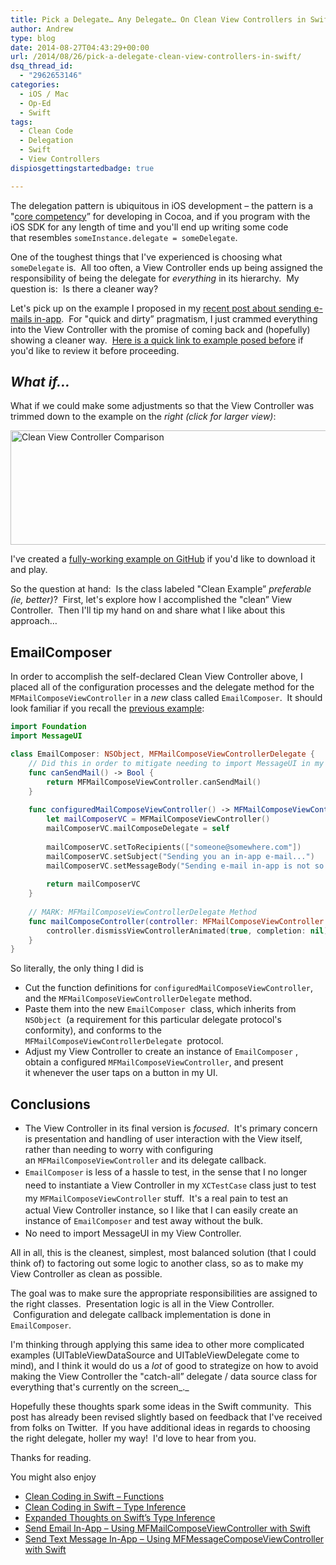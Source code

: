 ```yaml
---
title: Pick a Delegate… Any Delegate… On Clean View Controllers in Swift
author: Andrew
type: blog
date: 2014-08-27T04:43:29+00:00
url: /2014/08/26/pick-a-delegate-clean-view-controllers-in-swift/
dsq_thread_id:
  - "2962653146"
categories:
  - iOS / Mac
  - Op-Ed
  - Swift
tags:
  - Clean Code
  - Delegation
  - Swift
  - View Controllers
dispiosgettingstartedbadge: true

---
```

The delegation pattern is ubiquitous in iOS development – the pattern is&nbsp;a "<a title="Cocoa Core Competencies" href="https://developer.apple.com/library/ios/documentation/general/conceptual/DevPedia-CocoaCore/Delegation.html" target="_blank">core competency</a>&#8221; for developing in Cocoa, and if you program with the iOS SDK for any length of time and you'll end up writing some code that&nbsp;resembles&nbsp;`someInstance.delegate = someDelegate`.

One of the toughest things that I've experienced is choosing what `someDelegate`&nbsp;is. &nbsp;All too often, a&nbsp;View Controller ends up being assigned the responsibility of&nbsp;being the delegate for _everything_ in its hierarchy. &nbsp;My question is: &nbsp;Is there a cleaner way?

Let's pick up on the example I proposed in my [recent post about sending e-mails in-app][1]. &nbsp;For "quick and dirty&#8221; pragmatism, I just crammed everything into the View Controller with the promise of coming back and (hopefully) showing a cleaner way. &nbsp;<a title="Send Email In-App – Using MFMailComposeViewController with Swift" href="http://www.andrewcbancroft.com/2014/08/25/send-email-in-app-using-mfmailcomposeviewcontroller-with-swift#//acbref-MFMailComposeViewControllerExample" target="_blank">Here is a quick link to&nbsp;example posed before</a>&nbsp;if you'd like to review it before proceeding.

## _What if&#8230;_

What if we could make some adjustments so that the View Controller was trimmed down to the example on the&nbsp;_right (click for larger view)_:

[<img class="alignnone wp-image-4321 size-large" src="http://www.andrewcbancroft.com/wp-content/uploads/2014/08/Clean-View-Controller-Comparison-1024x258.png" alt="Clean View Controller Comparison" width="730" height="183" srcset="https://www.andrewcbancroft.com/wp-content/uploads/2014/08/Clean-View-Controller-Comparison-1024x258.png 1024w, https://www.andrewcbancroft.com/wp-content/uploads/2014/08/Clean-View-Controller-Comparison-300x75.png 300w, https://www.andrewcbancroft.com/wp-content/uploads/2014/08/Clean-View-Controller-Comparison-1200x303.png 1200w" sizes="(max-width: 730px) 100vw, 730px" />][2]

I've created a <a title="Swift Email Composer - GitHub" href="https://github.com/andrewcbancroft/SwiftEmailComposer" target="_blank">fully-working example on GitHub</a> if you'd like to download it and play.

So the question at hand: &nbsp;Is the class labeled "Clean Example&#8221;&nbsp;_preferable (_ie_, better)_? &nbsp;First, let's explore how I accomplished the "clean&#8221; View Controller. &nbsp;Then I'll tip my hand on&nbsp;and share what I like about this approach&#8230;

## EmailComposer

In order to accomplish the self-declared Clean View Controller above, I placed all of the configuration processes and the delegate method for the `MFMailComposeViewController`&nbsp;in a _new_ class called `EmailComposer`. &nbsp;It should look familiar if you recall&nbsp;the <a title="Send Email In-App – Using MFMailComposeViewController with Swift" href="http://www.andrewcbancroft.com/2014/08/25/send-email-in-app-using-mfmailcomposeviewcontroller-with-swift#//acbref-MFMailComposeViewControllerExample" target="_blank">previous example</a>:

```swift
import Foundation
import MessageUI

class EmailComposer: NSObject, MFMailComposeViewControllerDelegate {
    // Did this in order to mitigate needing to import MessageUI in my View Controller
    func canSendMail() -> Bool {
        return MFMailComposeViewController.canSendMail()
    }
    
    func configuredMailComposeViewController() -> MFMailComposeViewController {
        let mailComposerVC = MFMailComposeViewController()
        mailComposerVC.mailComposeDelegate = self
        
        mailComposerVC.setToRecipients(["someone@somewhere.com"])
        mailComposerVC.setSubject("Sending you an in-app e-mail...")
        mailComposerVC.setMessageBody("Sending e-mail in-app is not so bad!", isHTML: false)
        
        return mailComposerVC
    }
    
    // MARK: MFMailComposeViewControllerDelegate Method
    func mailComposeController(controller: MFMailComposeViewController!, didFinishWithResult result: MFMailComposeResult, error: NSError!) {
        controller.dismissViewControllerAnimated(true, completion: nil)
    }
}
```

So literally, the only thing I did is

  * Cut the function definitions for `configuredMailComposeViewController`, and the `MFMailComposeViewControllerDelegate`&nbsp;method.
  * Paste them into the new `EmailComposer`&nbsp;&nbsp;class, which inherits from `NSObject`&nbsp;&nbsp;(a requirement for this particular delegate protocol's conformity), and conforms to the `MFMailComposeViewControllerDelegate`&nbsp;&nbsp;protocol.
  * Adjust my View Controller to create an instance of `EmailComposer`&nbsp;, obtain a configured `MFMailComposeViewController`, and present it&nbsp;whenever the user taps on a button in my UI.

## Conclusions

  * The View Controller in its final version is&nbsp;_focused_. &nbsp;It's primary concern is presentation and handling of user interaction with the View itself, rather than needing to worry with configuring an&nbsp;`MFMailComposeViewController`&nbsp;and its delegate callback.
  * `EmailComposer`&nbsp;is less of a hassle to test, in the sense that&nbsp;<span style="line-height: 1.5;">I no longer need to instantiate a View Controller in my </span>`XCTestCase`<span style="line-height: 1.5;">&nbsp;class just to test my </span>`MFMailComposeViewController`<span style="line-height: 1.5;">&nbsp;stuff</span><span style="line-height: 1.5;">. &nbsp;It's a real pain to test an actual&nbsp;View Controller instance, so I like that I can easily create an instance of `EmailComposer`&nbsp;and test away without the bulk.</span>
  * No need to import MessageUI in my View Controller.

All in all, this is the cleanest, simplest, most balanced solution (that&nbsp;I could think of) to factoring out some logic to another class, so as to&nbsp;make my View Controller as clean as possible.

The goal was to&nbsp;make sure the appropriate responsibilities are assigned to the right classes. &nbsp;Presentation logic is all in the View Controller. &nbsp;Configuration and delegate callback implementation is done in `EmailComposer`.

I'm thinking through applying this same idea to other more complicated examples (UITableViewDataSource and UITableViewDelegate come to mind), and I think it would do us a&nbsp;_lot_ of good to strategize on how to avoid making the View Controller the "catch-all&#8221; delegate / data source class for everything that's currently on the screen_._

Hopefully these thoughts spark some ideas in the Swift community. &nbsp;This post has already been revised slightly based on feedback that I've received from folks on Twitter. &nbsp;If you have additional ideas in regards to choosing the right delegate, holler my way! &nbsp;I'd love to hear from you.

Thanks for reading.

<div class="related-posts">
  <p>
    You might also enjoy
  </p>
  
  <ul>
    <li>
      <a title="Clean Coding in Swift – Functions" href="http://www.andrewcbancroft.com/2014/08/07/clean-coding-in-swift-functions/">Clean Coding in Swift – Functions</a>
    </li>
    <li>
      <a title="Clean Coding in Swift – Type Inference" href="http://www.andrewcbancroft.com/2014/08/12/clean-coding-in-swift-type-inference/">Clean Coding in Swift – Type Inference</a>
    </li>
    <li>
      <a title="Expanded Thoughts on Swift’s Type Inference" href="http://www.andrewcbancroft.com/2014/08/20/expanded-thoughts-on-swifts-type-inference/">Expanded Thoughts on Swift’s Type Inference</a>
    </li>
    <li>
      <a title="Send Email In-App – Using MFMailComposeViewController with Swift" href="http://www.andrewcbancroft.com/2014/08/25/send-email-in-app-using-mfmailcomposeviewcontroller-with-swift/">Send Email In-App – Using MFMailComposeViewController with Swift</a>
    </li>
    <li>
      <a title="Send Text Message In-App – Using MFMessageComposeViewController with Swift" href="http://www.andrewcbancroft.com/2014/10/28/send-text-message-in-app-using-mfmessagecomposeviewcontroller-with-swift/">Send Text Message In-App – Using MFMessageComposeViewController with Swift</a>
    </li>
  </ul>
</div>

 [1]: http://www.andrewcbancroft.com/2014/08/25/send-email-in-app-using-mfmailcomposeviewcontroller-with-swift/ "Send Email In-App – Using MFMailComposeViewController with Swift"
 [2]: http://www.andrewcbancroft.com/wp-content/uploads/2014/08/Clean-View-Controller-Comparison.png